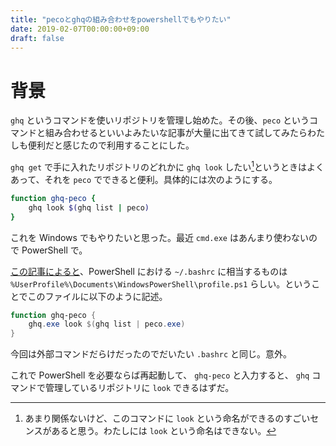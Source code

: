 ```yaml
---
title: "pecoとghqの組み合わせをpowershellでもやりたい"
date: 2019-02-07T00:00:00+09:00
draft: false
---
```


# 背景

`ghq` というコマンドを使いリポジトリを管理し始めた。その後、`peco` というコマンドと組み合わせるといいよみたいな記事が大量に出てきて試してみたらわたしも便利だと感じたので利用することにした。

`ghq get` で手に入れたリポジトリのどれかに `ghq look` したい[^1]というときはよくあって、それを `peco` でできると便利。具体的には次のようにする。

```bash
function ghq-peco {
    ghq look $(ghq list | peco)
}
```

[^1]: あまり関係ないけど、このコマンドに `look` という命名ができるのすごいセンスがあると思う。わたしには `look` という命名はできない。

これを Windows でもやりたいと思った。最近 `cmd.exe` はあんまり使わないので PowerShell で。

[この記事によると](https://qiita.com/bitnz/items/400bb6a0b124b8b3d398)、PowerShell における `~/.bashrc` に相当するものは `%UserProfile%\Documents\WindowsPowerShell\profile.ps1` らしい。ということでこのファイルに以下のように記述。

```ps1
function ghq-peco {
    ghq.exe look $(ghq list | peco.exe)
}
```

今回は外部コマンドだらけだったのでだいたい `.bashrc` と同じ。意外。

これで PowerShell を必要ならば再起動して、 `ghq-peco` と入力すると、 `ghq` コマンドで管理しているリポジトリに `look` できるはずだ。